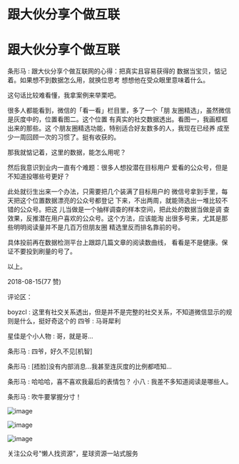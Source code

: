 # 跟大伙分享个做互联

# 跟大伙分享个做互联

条形马 : 跟大伙分享个做互联网的心得：把真实且容易获得的 数据当宝贝，惦记着。如果想不到数据怎么用，就换位思考 想想他在受众眼里意味着什么。

这句话比较难看懂，我拿案例来举栗吧。

很多人都能看到，微信的「看一看」栏目里，多了一个「朋 友圈精选」，虽然微信是灰度中的，位置看图二。这个位置 有真实的社交数据透出。看图一，我画框框出来的那些。这 个朋友圈精选功能，特别适合好友数多的人，我现在已经养 成至少一周回顾一次的习惯了。挺有收获的。

那我就惦记着，这里的数据，能怎么用呢？

然后我意识到业内一直有个难题：很多人想投潜在目标用户 爱看的公众号，但是不知道投哪些号更好？

此处就衍生出来一个办法，只需要把几个装满了目标用户的 微信号拿到手里，每天把这个位置数据漂亮的公众号都登记 下来，不出两周，就能筛选出一堆比较不错的公众号。把这 儿当做是一个抽样调查的样本空间，把此处的数据当做是调 查效果，反推潜在用户喜欢的公众号。这个方法，应该能淘 出很多号来，尤其是那些明明阅读量并不是几百万但朋友圈 精选里反而排名靠前的号。

具体投前再在数据检测平台上跟踪几篇文章的阅读数曲线， 看看是不是健康。保证不要投到刷量的号了。

以上。

2018-08-15(77 赞)

评论区：

boyzcl : 这里有社交关系透出，但是并不是完整的社交关系，不知道微信显示的规则是什么，挺好奇这个的 四爷 : 马哥犀利

星佳是个小人物 : 哥，就是哥…

条形马 : 四爷，好久不见[机智]

条形马 : [捂脸]没有内部消息…我甚至连灰度的比例都唔知…

条形马 : 哈哈哈，喜不喜欢我最后的表情包？ 小八 : 我差不多知道阅读是哪些人。

条形马 : 吹牛要掌握分寸！

![image](img/Image_249.png)

![image](img/Image_250.png)

![image](img/Image_251.png)

关注公众号"懒人找资源"，星球资源一站式服务